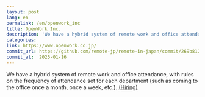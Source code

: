 ```yaml
---
layout: post
lang: en
permalink: /en/openwork_inc
title: OpenWork Inc.
description: 'We have a hybrid system of remote work and office attendance, with rules on the frequency of attendance set for each department (such as coming to the office once a month, once a week, etc.). (Hiring)'
categories: 
link: https://www.openwork.co.jp/
commit_url: https://github.com/remote-jp/remote-in-japan/commit/269b8121aa196f71e3b6ae053662484bf0056892
commit_at:  2025-01-16
---
```


<p>We have a hybrid system of remote work and office attendance, with rules on the frequency of attendance set for each department (such as coming to the office once a month, once a week, etc.). <a href="https://www.openwork.co.jp/recruit/">(Hiring)</a></p>
